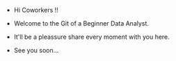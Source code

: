 - Hi Coworkers !!

- Welcome to the Git of a Beginner Data Analyst.

- It'll be a pleassure share every moment with you here.

- See you soon...

<!---
Webert10/Webert10 is a ✨ special ✨ repository because its `README.md` (this file) appears on your GitHub profile.
You can click the Preview link to take a look at your changes.
--->

